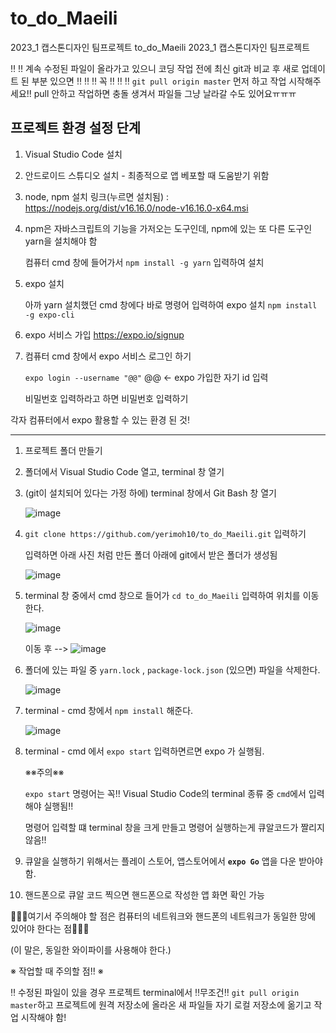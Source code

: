 # to_do_Maeili
2023_1 캡스톤디자인 팀프로젝트
 to_do_Maeili
2023_1 캡스톤디자인 팀프로젝트

‼️ ‼️ 계속 수정된 파일이 올라가고 있으니 코딩 작업 전에 최신 git과 비교 후 새로 업데이트 된 부분 있으면  ‼️ ‼️ ‼️ 꼭 ‼️ ‼️ ‼️ `git pull origin master` 먼저 하고 작업 시작해주세요!! pull 안하고 작업하면 충돌 생겨서 파일들 그냥 날라갈 수도 있어요ㅠㅠㅠ


## 프로젝트 환경 설정 단계
1. Visual Studio Code 설치
2. 안드로이드 스튜디오 설치 - 최종적으로 앱 베포할 때 도움받기 위함 
3. node, npm 설치
   링크(누르면 설치됨) : https://nodejs.org/dist/v16.16.0/node-v16.16.0-x64.msi
4. npm은 자바스크립트의 기능을 가저오는 도구인데, npm에 있는 또 다른 도구인 yarn을 설치해야 함

   컴퓨터 cmd 창에 들어가서 `npm install -g yarn` 입력하여 설치 
5. expo 설치

   아까 yarn 설치했던 cmd 창에다 바로 명령어 입력하여 expo 설치 
  `npm install -g expo-cli`

6. expo 서비스 가입  https://expo.io/signup
7. 컴퓨터 cmd 창에서 expo 서비스 로그인 하기

    `expo login --username "@@"` @@ ← expo 가입한 자기 id 입력

    비밀번호 입력하라고 하면 비밀번호 입력하기

각자 컴퓨터에서 expo 활용할 수 있는 환경 된 것! 


---
1. 프로젝트 폴더 만들기

2. 폴더에서 Visual Studio Code 열고, terminal 창 열기
3. (git이 설치되어 있다는 가정 하에) terminal 창에서 Git Bash 창 열기 

   ![image](https://user-images.githubusercontent.com/88430021/231846204-0dfa7d12-5688-477d-b94d-789e49eabba2.png)

4. `git clone https://github.com/yerimoh10/to_do_Maeili.git` 입력하기
   
   입력하면 아래 사진 처럼 만든 폴더 아래에 git에서 받은 폴더가 생성됨
   
   ![image](https://user-images.githubusercontent.com/88430021/231846713-e51398c5-71af-4288-b794-cfb7faa088da.png)

5. terminal 창 중에서 cmd 창으로 들어가 `cd to_do_Maeili` 입력하여 위치를 이동한다.
   
   ![image](https://user-images.githubusercontent.com/88430021/231847045-4f36cb33-bcb9-4ed9-951d-21d982d7a61b.png)
   
   이동 후  --> ![image](https://user-images.githubusercontent.com/88430021/231847524-d760df98-366f-4cb2-ac7e-94d83da15fcb.png)


6. 폴더에 있는 파일 중 `yarn.lock` , `package-lock.json` (있으면) 파일을 삭제한다.
   
   ![image](https://user-images.githubusercontent.com/88430021/231847787-99717748-bc08-4486-aec0-68978a0211ae.png)

7. terminal - cmd 창에서 `npm install` 해준다.
   
   ![image](https://user-images.githubusercontent.com/88430021/231848100-a1eb9ed9-286f-43b2-b6c6-2f70ed7a43a3.png)


8. terminal - cmd 에서 `expo start` 입력하면르면 expo 가 실행됨. 

   ※※주의※※ 

   `expo start` 명령어는 꼭!! Visual Studio Code의 terminal 종류 중 `cmd`에서 입력해야 실행됨!! 
   
   명령어 입력할 떄 terminal 창을 크게 만들고 명령어 실행하는게 큐알코드가 짤리지 않음!! 

9. 큐알을 실행하기 위해서는 플레이 스토어, 앱스토어에서 **`expo Go`** 앱을 다운 받아야 함. 
10. 핸드폰으로 큐알 코드 찍으면 핸드폰으로 작성한 앱 화면 확인 가능

   🌟🌟🌟여기서 주의해야 할 점은 컴퓨터의 네트워크와 핸드폰의 네트워크가 동일한 망에 있어야 한다는 점🌟🌟🌟 
   
   (이 말은, 동일한 와이파이를 사용해야 한다.)
   
 ※ 작업할 때 주의할 점!! ※
 
 ‼️ 수정된 파일이 있을 경우 프로젝트 terminal에서 ‼️무조건‼️ `git pull origin master`하고 프로젝트에 원격 저장소에 올라온 새 파일들 자기 로컬 저장소에 옮기고 작업 시작해야 함! 

  
   
